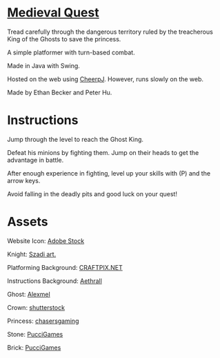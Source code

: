 # [Medieval Quest](https://medievalquest.vercel.app/index.html)
Tread carefully through the dangerous territory ruled by the treacherous King of the Ghosts to save the princess.

A simple platformer with turn-based combat.

Made in Java with Swing.

Hosted on the web using [CheerpJ](https://cheerpj.com). However, runs slowly on the web.

Made by Ethan Becker and Peter Hu.

# Instructions
Jump through the level to reach the Ghost King.

Defeat his minions by fighting them. Jump on their heads to get the advantage in battle.

After enough experience in fighting, level up your skills with (P) and the arrow keys.

Avoid falling in the deadly pits and good luck on your quest!

# Assets
Website Icon: [Adobe Stock](https://stock.adobe.com/images/sword-pixel-art/530337660)

Knight: [Szadi art.](https://szadiart.itch.io/2d-soulslike-character)

Platforming Background: [CRAFTPIX.NET](https://craftpix.net/freebies/free-horizontal-2d-game-backgrounds)

Instructions Background: [Aethrall](https://www.reddit.com/r/PixelArt/comments/olfxb5/oc_deep_forest_128x128_done_in_dotpict/)

Ghost: [Alexmel](https://medibang.com/picture/in2109040558524990012035370/)

Crown: [shutterstock](https://www.shutterstock.com/image-vector/golden-crown-pixel-art-icon-flat-1972384193)

Princess: [chasersgaming](https://chasersgaming.itch.io/rpg-asset-character-princess-sms)

Stone: [PucciGames](https://opengameart.org/content/stones-brick-textures-stonewalltexturepng)

Brick: [PucciGames](https://opengameart.org/content/stones-brick-textures-brickwall2texturepng)